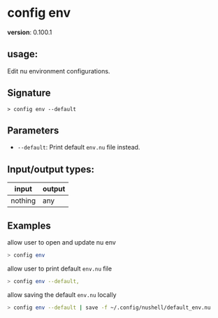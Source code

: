 # config env

**version**: 0.100.1

## **usage**:

Edit nu environment configurations.

## Signature

`> config env --default`

## Parameters

- `--default`: Print default `env.nu` file instead.

## Input/output types:

| input   | output |
| ------- | ------ |
| nothing | any    |

## Examples

allow user to open and update nu env

```bash
> config env
```

allow user to print default `env.nu` file

```bash
> config env --default,
```

allow saving the default `env.nu` locally

```bash
> config env --default | save -f ~/.config/nushell/default_env.nu
```
